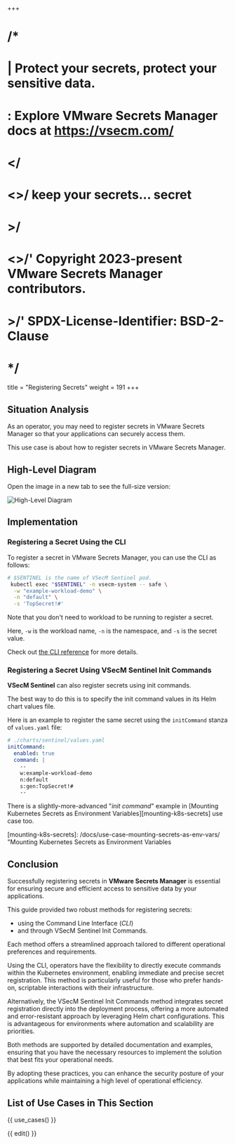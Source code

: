 +++
# /*
# |    Protect your secrets, protect your sensitive data.
# :    Explore VMware Secrets Manager docs at https://vsecm.com/
# </
# <>/  keep your secrets... secret
# >/
# <>/' Copyright 2023-present VMware Secrets Manager contributors.
# >/'  SPDX-License-Identifier: BSD-2-Clause
# */

title = "Registering Secrets"
weight = 191
+++

## Situation Analysis

As an operator, you may need to register secrets in VMware Secrets Manager
so that your applications can securely access them.

This use case is about how to register secrets in VMware Secrets Manager.

## High-Level Diagram

Open the image in a new tab to see the full-size version:

![High-Level Diagram](/assets/register-secret.png "High-Level Diagram")

## Implementation

### Registering a Secret Using the CLI

To register a secret in VMware Secrets Manager, you can use the CLI as follows:

```bash 
# $SENTINEL is the name of VSecM Sentinel pod.
 kubectl exec "$SENTINEL" -n vsecm-system -- safe \
  -w "example-workload-demo" \
  -n "default" \
  -s 'TopSecret!#'
```

Note that you don't need to workload to be running to register a secret.

Here, `-w` is the workload name, `-n` is the namespace, and `-s` is the secret 
value.

Check out [the CLI reference](@/documentation/usage/cli.md) for more details.

### Registering a Secret Using VSecM Sentinel Init Commands

**VSecM Sentinel** can also register secrets using init commands.

The best way to do this is to specify the init command values in its
Helm chart values file.

Here is an example to register the same secret using the `initCommand` stanza
of `values.yaml` file:

```yaml
# ./charts/sentinel/values.yaml
initCommand:
  enabled: true
  command: |
    --
    w:example-workload-demo
    n:default
    s:gen:TopSecret!#
    --

```

There is a slightly-more-advanced "*init command*" example in 
[Mounting Kubernetes Secrets as Environment Variables][mounting-k8s-secrets] 
use case too.

[mounting-k8s-secrets]: /docs/use-case-mounting-secrets-as-env-vars/ "Mounting Kubernetes Secrets as Environment Variables

## Conclusion

Successfully registering secrets in **VMware Secrets Manager** is essential for 
ensuring secure and efficient access to sensitive data by your applications. 

This guide provided two robust methods for registering secrets: 

* using the Command Line Interface (*CLI*) 
* and through VSecM Sentinel Init Commands. 

Each method offers a streamlined approach tailored to different operational 
preferences and requirements.

Using the CLI, operators have the flexibility to directly execute commands 
within the Kubernetes environment, enabling immediate and precise secret 
registration. This method is particularly useful for those who prefer hands-on, 
scriptable interactions with their infrastructure.

Alternatively, the VSecM Sentinel Init Commands method integrates secret 
registration directly into the deployment process, offering a more automated 
and error-resistant approach by leveraging Helm chart configurations. 
This is advantageous for environments where automation and scalability are 
priorities.

Both methods are supported by detailed documentation and examples, ensuring that 
you have the necessary resources to implement the solution that best fits your 
operational needs. 

By adopting these practices, you can enhance the security posture of your 
applications while maintaining a high level of operational efficiency.

## List of Use Cases in This Section

{{ use_cases() }}

{{ edit() }}
